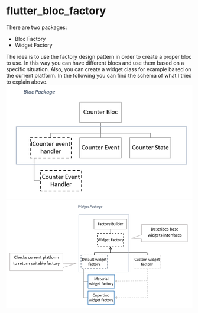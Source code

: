 # flutter_bloc_factory
 There are two packages:
 * Bloc Factory
 * Widget Factory

 The idea is to use the factory design pattern in order to create a proper bloc to use. In this way you can have different blocs and use them based on a specific situation. Also, you can create a widget class for example based on the current platform.
 In the following you can find the schema of what I tried to explain above.
![Bloc Factory](/bloc_package.png)
![Widget Factory](/widget_package.png)

